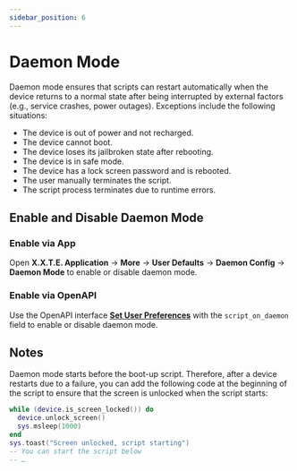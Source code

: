 ```yaml
---
sidebar_position: 6
---
```


# Daemon Mode

Daemon mode ensures that scripts can restart automatically when the device returns to a normal state after being interrupted by external factors (e.g., service crashes, power outages). Exceptions include the following situations:

* The device is out of power and not recharged.
* The device cannot boot.
* The device loses its jailbroken state after rebooting.
* The device is in safe mode.
* The device has a lock screen password and is rebooted.
* The user manually terminates the script.
* The script process terminates due to runtime errors.

## Enable and Disable Daemon Mode

### Enable via App

Open **X.X.T.E. Application** → **More** → **User Defaults** → **Daemon Config** → **Daemon Mode** to enable or disable daemon mode.

### Enable via OpenAPI

Use the OpenAPI interface [**Set User Preferences**](https://openapi-ng.82flex.com/api-111064044) with the `script_on_daemon` field to enable or disable daemon mode.

## Notes

Daemon mode starts before the boot-up script. Therefore, after a device restarts due to a failure, you can add the following code at the beginning of the script to ensure that the screen is unlocked when the script starts:

```lua
while (device.is_screen_locked()) do
  device.unlock_screen()
  sys.msleep(1000)
end
sys.toast("Screen unlocked, script starting")
-- You can start the script below
-- …
```
